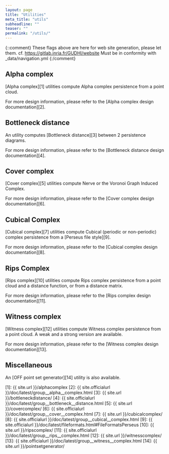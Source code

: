 ```yaml
---
layout: page
title: "Utilities"
meta_title: "utils"
subheadline: ""
teaser: ""
permalink: "/utils/"
---
```

{::comment}
These flags above are here for web site generation, please let them.
cf. https://gitlab.inria.fr/GUDHI/website
Must be in conformity with _data/navigation.yml
{:/comment}



## Alpha complex ##
[Alpha complex][1] utilities compute Alpha complex persistence from a point cloud.

For more design information, please refer to the [Alpha complex design documentation][2].


## Bottleneck distance ##
An utility computes [Bottleneck distance][3] between 2 persistence diagrams.

For more design information, please refer to the [Bottleneck distance design documentation][4].


## Cover complex ##
[Cover complex][5] utilities compute Nerve or the Voronoi Graph Induced Complex.

For more design information, please refer to the [Cover complex design documentation][6].


## Cubical Complex ##
[Cubical complex][7] utilities compute Cubical (periodic or non-periodic) complex persistence from a [Perseus file style][9].

For more design information, please refer to the [Cubical complex design documentation][8].


## Rips Complex ##
[Rips complex][10] utilities compute Rips complex persistence from a point cloud and a distance function, or from a distance matrix.

For more design information, please refer to the [Rips complex design documentation][11].


## Witness complex ##
[Witness complex][12] utilities compute Witness complex persistence from a point cloud. A weak and a strong version are available.

For more design information, please refer to the [Witness complex design documentation][13].


## Miscellaneous ##
An [OFF point set generator][14] utility is also available.

 [1]: {{ site.url }}/alphacomplex
 [2]: {{ site.officialurl }}/doc/latest/group__alpha__complex.html
 [3]: {{ site.url }}/bottleneckdistance/
 [4]: {{ site.officialurl }}/doc/latest/group__bottleneck__distance.html
 [5]: {{ site.url }}/covercomplex/
 [6]: {{ site.officialurl }}/doc/latest/group__cover__complex.html
 [7]: {{ site.url }}/cubicalcomplex/
 [8]: {{ site.officialurl }}/doc/latest/group__cubical__complex.html
 [9]: {{ site.officialurl }}/doc/latest/fileformats.html#FileFormatsPerseus
 [10]: {{ site.url }}/ripscomplex/
 [11]: {{ site.officialurl }}/doc/latest/group__rips__complex.html
 [12]: {{ site.url }}/witnesscomplex/
 [13]: {{ site.officialurl }}/doc/latest/group__witness__complex.html
 [14]: {{ site.url }}/pointsetgenerator/

